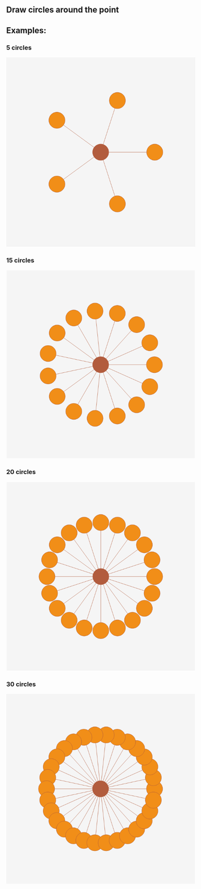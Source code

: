 ## Draw circles around the point

## Examples:

### 5 circles
![5 circles](https://github.com/Sufflavus/D3Examples/blob/master/1_CirclesAroundPoint/results/05.png)

### 15 circles
![15 circles](https://github.com/Sufflavus/D3Examples/blob/master/1_CirclesAroundPoint/results/15.png)

### 20 circles
![20 circles](https://github.com/Sufflavus/D3Examples/blob/master/1_CirclesAroundPoint/results/20.png)

### 30 circles
![30 circles](https://github.com/Sufflavus/D3Examples/blob/master/1_CirclesAroundPoint/results/30.png)